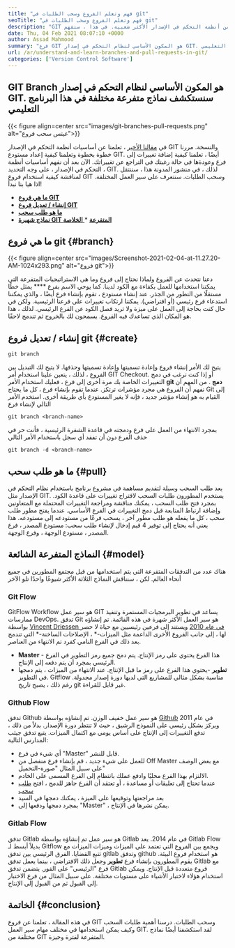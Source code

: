 ```yaml
---
title: "فهم وتعلم الفروع وسحب الطلبات في git" 
seoTitle: "فهم وتعلم الفروع وسحب الطلبات في git" 
description: "GIT هي واحدة من أنظمة التحكم في الإصدار الأكثر شعبية. في هذا ، ستفهم Ewe's Articl كيفية استخدام فروع GIT وسحب الطلبات." 
date: Thu, 04 Feb 2021 08:07:10 +0000
author: Assad Mahmood
summary: "فرع GIT هو المكون الأساسي لنظام التحكم في إصدار GIT. سنستكشف نماذج متفرعة مختلفة في هذا البرنامج التعليمي" 
url: /ar/understand-and-learn-branches-and-pull-requests-in-git/
categories: ['Version Control Software']
---
```


## GIT Branch هو المكون الأساسي لنظام التحكم في إصدار GIT. سنستكشف نماذج متفرعة مختلفة في هذا البرنامج التعليمي

{{< figure align=center src="images/git-branches-pull-requests.png" alt="غيتس سحب فروع">}}

في [مقالنا الأخير][1] ، تعلمنا عن أساسيات أنظمة التحكم في الإصدار GIT والنسخة. مررنا خطوة بخطوة وتعلمنا كيفية إعداد مستودع GIT. أيضًا ، تعلمنا كيفية إضافة تغييرات إلى فرع وعودةها في حالة رغبتك في التراجع عن تغييراتك. الآن بعد أن نفهم أساسيات أنظمة التحكم في الإصدار ، على وجه التحديد ، GIT. لذلك ، في منشور المدونة هذا ، سننتقل لمناقشة كيفية استخدام فروع GIT وسحب الطلبات. سنتعرف على سير العمل المختلفة. اذا هيا بنا نبدأ!
  * **[ما هي فروع GIT][2]**
  * **[إنشاء / تعديل فروع GIT][3]**
  * **[ما هو طلب سحب][4]**
  * **[نماذج شهيرة GIT المتفرعة][5]**
  *[ **الخلاصة** ][6]

## ما هي فروع git   {#branch}

{{< figure align=center src="images/Screenshot-2021-02-04-at-11.27.20-AM-1024x293.png" alt="فروع git">}}

دعنا نتحدث عن الفروع ولماذا نحتاج إلى فروع وما هي الاستراتيجيات المتفرعة التي يمكننا استخدامها للعمل بكفاءة مع الكود لدينا. كما يوحي الاسم بفرع **** يمثل خطًا مستقلًا من التطور من الجذر.
عند إنشاء مستودع ، تقوم بإنشاء فرع أيضًا ، والذي يمكننا استدعاء فرع رئيسي (أو افتراضي). يمكننا ارتكاب تغييرات على فرعنا الرئيسية. ولكن في حال كنت بحاجة إلى العمل على ميزة ولا تريد فصل الكود عن الفرع الرئيسي. لذلك ، هذا هو المكان الذي تساعدك فيه الفروع. يسمحون لك بالخروج ثم تندمج لاحقًا.

## إنشاء / تعديل فروع git   {#create}
```
git branch
```
يتيح لك الأمر إنشاء فروع وإعادة تسميتها وإعادة تسميتها وحذفها. لا يتيح لك التبديل بين الفروع ، لذلك ، يتعين علينا استخدام أمر GIT Checkout. أو إذا كنت ترغب في دمج التغييرات الخاصة بك مرة أخرى إلى فرع ، فعليك استخدام الأمر  **git دمج** .
من المهم أن نفهم أن الفروع هي مجرد مؤشرات ترتكز. عندما تقوم بإنشاء فرع ، كل ما يحتاج Git إلى القيام به هو إنشاء مؤشر جديد ، فإنه لا يغير المستودع بأي طريقة أخرى.
استخدم الأمر التالي لإنشاء فرع
```
git branch <branch-name>
```
بمجرد الانتهاء من العمل على فرع ودمجته في قاعدة الشفرة الرئيسية ، فأنت حر في حذف الفرع دون أن تفقد أي سجل باستخدام الأمر التالي
```
git branch -d <branch-name>
```

## ما هو طلب سحب   {#pull}
يعد طلب السحب وسيلة لتقديم مساهمة في مشروع برنامج باستخدام نظام التحكم في الإصدار مثل GIT. يستخدم المطورون طلبات السحب لاقتراح تغييرات على قاعدة الكود. بمجرد فتح طلب السحب ، يمكنك مناقشة ومراجعة التغييرات المحتملة مع المتعاونين وإضافة ارتباط المتابعة قبل دمج التغييرات في الفرع الأساسي.
عندما يفتح مطور طلب سحب ، كل ما يفعله هو طلب مطور آخر ، يسحب فرعًا من مستودعه إلى مستودعه. هذا يعني أنه يحتاج إلى توفير 4 قيم إدخال لإنشاء طلب سحب: مستودع المصدر ، فرع المصدر ، مستودع الوجهة ، وفرع الوجهة.

## النماذج المتفرعة الشائعة   {#model}
هناك عدد من التدفقات المتفرعة التي يتم استخدامها من قبل مجتمع المطورين في جميع أنحاء العالم. لكن ، سنناقش النماذج الثلاثة الأكثر شيوعًا واحدًا تلو الآخر

### Git Flow
GitFlow Workflow هو سير عمل GIT يساعد في تطوير البرمجيات المستمرة وتنفيذ ممارسات DevOps. تدفق Git هو سير العمل الأكثر شهرة في هذه القائمة. تم إنشاؤه بواسطة [Vincent Driessen في عام 2010][7] ويستند إلى فرعين رئيسيين مع حياة لا حصر لها ، إلى جانب الفروع الأخرى الداعمة مثل الميزات-\* ، الإصلاحات الساخنة-\* التي تندمج بعد ذلك في الفرع النامي كفرد تم الانتهاء من العناصر.
  * **Master**  - هذا الفرع يحتوي على رمز الإنتاج. يتم دمج جميع رمز التطوير في الفرع الرئيسي بمجرد أن يتم دفعه إلى الإنتاج.
  * **تطوير** -يحتوي هذا الفرع على رمز ما قبل الإنتاج. عند الانتهاء من الميزات ، يتم دمجها في التطوير.
Gitflow مناسبة بشكل مثالي للمشاريع التي لديها دورة إصدار مجدولة. رغم ذلك ، يصبح تاريخ git غير قابل للقراءة.

### Github Flow
تدفق Github هو سير عمل خفيف الوزن. تم إنشاؤه بواسطة [Github][8] في عام 2011 ويركز بشكل رئيسي على النموذج الرشيق ، حيث لا تنتظر دورة الإصدار. بدلاً من ذلك ، تدفع التغييرات إلى الإنتاج على أساس يومي مع اكتمال الميزات.
يتبع تدفق جيثب المدارس التالية:
  * أي شيء في فرع "Master" قابل للنشر.
  * للعمل على شيء جديد ، قم بإنشاء فرع منفصل من Off Master مع بعض الوصف على سبيل المثال "صورة-التحميل"
  * الالتزام بهذا الفرع محليًا وادفع عملك بانتظام إلى الفرع المسمى على الخادم.
  * عندما تحتاج إلى تعليقات أو مساعدة ، أو تعتقد أن الفرع جاهز للدمج ، افتح [طلب سحب][4]
  * بعد مراجعتها وتوقيعها على الميزة ، يمكنك دمجها في السيد
  * بمجرد دمجها ودفعها إلى "Master" ، يمكن نشرها في الإنتاج.

### Gitlab Flow
تدفق Gitlab هو سير عمل تم إنشاؤه بواسطة Gitlab في عام 2014. يعد Gitlab Flow بديلاً أبسط لـ Gitflow ويجمع بين الفروع التي تعتمد على الميزات وميزات الميزات مع تتبع القضايا. الفرق الرئيسي بين تدفق gitlab وتدفق github هو استخدام فروع البيئة.
يقوم المطورون بإنشاء فرع  **تطوير**  وجعل ذلك الافتراضي ، بينما يعمل تدفق Gitlab مع فرع "الرئيسي" على الفور. يتضمن تدفق Gitlab فروع متعددة قبل الإنتاج. ويمكن استخدام هؤلاء لاختبار الأشياء على مستويات مختلفة. على سبيل المثال من فرع الاختبار إلى القبول ثم من القبول إلى الإنتاج.

## الخاتمة   {#conclusion}
في هذه المقالة ، تعلمنا عن فروع GIT وسحب الطلبات. درسنا أهمية طلبات السحب وكيف يمكن استخدامها في مختلف مهام سير العمل GIT. لقد استكشفنا أيضًا نماذج مختلفة من GIT المتفرعة لفترة وجيزة.

  
[1]: https://blog.containerize.com/2021/01/08/guide-to-version-control-and-source-code-management-using-git/
[2]: #branch
[3]: #create
[4]: #pull
[5]: #model
[6]: #conclusion
[7]: https://nvie.com/posts/a-successful-git-branching-model/
[8]: http://scottchacon.com/2011/08/31/github-flow.html
